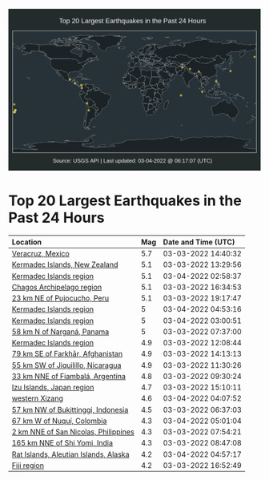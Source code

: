 ![Map](./map.png)

# Top 20 Largest Earthquakes in the Past 24 Hours

| Location | Mag | Date and Time (UTC) |
|:---|:---|:---|
| [Veracruz, Mexico](https://earthquake.usgs.gov/earthquakes/eventpage/us6000h1qa) | 5.7 | 03-03-2022 14:40:32 |
| [Kermadec Islands, New Zealand](https://earthquake.usgs.gov/earthquakes/eventpage/us6000h1q0) | 5.1 | 03-03-2022 13:29:56 |
| [Kermadec Islands region](https://earthquake.usgs.gov/earthquakes/eventpage/us6000h1yl) | 5.1 | 03-04-2022 02:58:37 |
| [Chagos Archipelago region](https://earthquake.usgs.gov/earthquakes/eventpage/us6000h1si) | 5.1 | 03-03-2022 16:34:53 |
| [23 km NE of Pujocucho, Peru](https://earthquake.usgs.gov/earthquakes/eventpage/us6000h1v2) | 5.1 | 03-03-2022 19:17:47 |
| [Kermadec Islands region](https://earthquake.usgs.gov/earthquakes/eventpage/us6000h1z7) | 5 | 03-04-2022 04:53:16 |
| [Kermadec Islands region](https://earthquake.usgs.gov/earthquakes/eventpage/us6000h1ys) | 5 | 03-04-2022 03:00:51 |
| [58 km N of Narganá, Panama](https://earthquake.usgs.gov/earthquakes/eventpage/us6000h1nm) | 5 | 03-03-2022 07:37:00 |
| [Kermadec Islands region](https://earthquake.usgs.gov/earthquakes/eventpage/us6000h1pn) | 4.9 | 03-03-2022 12:08:44 |
| [79 km SE of Farkhār, Afghanistan](https://earthquake.usgs.gov/earthquakes/eventpage/us6000h1q6) | 4.9 | 03-03-2022 14:13:13 |
| [55 km SW of Jiquilillo, Nicaragua](https://earthquake.usgs.gov/earthquakes/eventpage/us6000h1pf) | 4.9 | 03-03-2022 11:30:26 |
| [33 km NNE of Fiambalá, Argentina](https://earthquake.usgs.gov/earthquakes/eventpage/us6000h1p4) | 4.8 | 03-03-2022 09:30:24 |
| [Izu Islands, Japan region](https://earthquake.usgs.gov/earthquakes/eventpage/us6000h1qv) | 4.7 | 03-03-2022 15:10:11 |
| [western Xizang](https://earthquake.usgs.gov/earthquakes/eventpage/us6000h1yw) | 4.6 | 03-04-2022 04:07:52 |
| [57 km NW of Bukittinggi, Indonesia](https://earthquake.usgs.gov/earthquakes/eventpage/us6000h1n6) | 4.5 | 03-03-2022 06:37:03 |
| [67 km W of Nuquí, Colombia](https://earthquake.usgs.gov/earthquakes/eventpage/us6000h1z6) | 4.3 | 03-04-2022 05:01:04 |
| [2 km NNE of San Nicolas, Philippines](https://earthquake.usgs.gov/earthquakes/eventpage/us6000h1x4) | 4.3 | 03-03-2022 07:54:21 |
| [165 km NNE of Shi Yomi, India](https://earthquake.usgs.gov/earthquakes/eventpage/us6000h1p1) | 4.3 | 03-03-2022 08:47:08 |
| [Rat Islands, Aleutian Islands, Alaska](https://earthquake.usgs.gov/earthquakes/eventpage/us6000h1z5) | 4.2 | 03-04-2022 04:57:17 |
| [Fiji region](https://earthquake.usgs.gov/earthquakes/eventpage/us6000h1ss) | 4.2 | 03-03-2022 16:52:49 |
